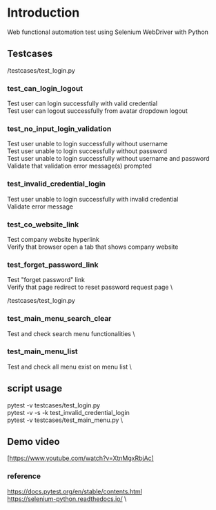 # Introduction
Web functional automation test using Selenium WebDriver with Python

## Testcases
/testcases/test_login.py
### test_can_login_logout
Test user can login successfully with valid credential  \
Test user can logout successfully from avatar dropdown logout 

### test_no_input_login_validation 
Test user unable to login successfully without username  \
Test user unable to login successfully without password  \
Test user unable to login successfully without username and password  \
Validate that validation error message(s) prompted

### test_invalid_credential_login
Test user unable to login successfully with invalid credential  \
Validate error message

### test_co_website_link
Test company website hyperlink \
Verify that browser open a tab that shows company website 

### test_forget_password_link
Test "forget password" link \
Verify that page redirect to reset password request page \

/testcases/test_login.py
### test_main_menu_search_clear
Test and check search menu functionalities \

### test_main_menu_list
Test and check all menu exist on menu list \ 

## script usage
pytest -v testcases/test_login.py \
pytest -v -s -k test_invalid_credential_login \
pytest -v testcases/test_main_menu.py \


## Demo video
[https://www.youtube.com/watch?v=XtnMgxRbjAc]

### reference
https://docs.pytest.org/en/stable/contents.html \
https://selenium-python.readthedocs.io/ \